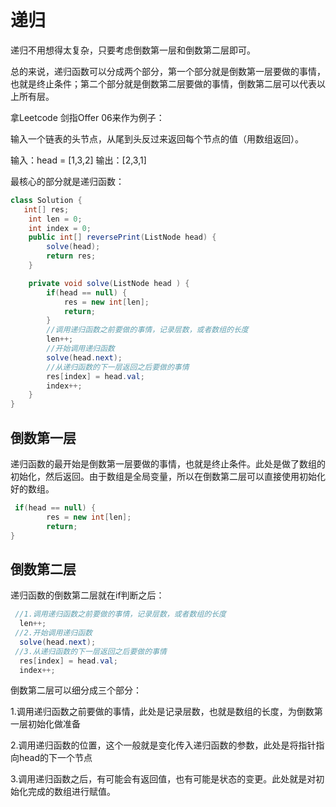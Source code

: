 # 递归
递归不用想得太复杂，只要考虑倒数第一层和倒数第二层即可。

总的来说，递归函数可以分成两个部分，第一个部分就是倒数第一层要做的事情，也就是终止条件；第二个部分就是倒数第二层要做的事情，倒数第二层可以代表以上所有层。

拿Leetcode 剑指Offer 06来作为例子：

输入一个链表的头节点，从尾到头反过来返回每个节点的值（用数组返回）。

输入：head = [1,3,2]
输出：[2,3,1]

最核心的部分就是递归函数：
```java
class Solution {
   int[] res;
    int len = 0;
    int index = 0;
    public int[] reversePrint(ListNode head) {
        solve(head);
        return res;
    }

    private void solve(ListNode head ) {
        if(head == null) {
            res = new int[len];
            return;
        }
        //调用递归函数之前要做的事情，记录层数，或者数组的长度
        len++;
        //开始调用递归函数
        solve(head.next);
        //从递归函数的下一层返回之后要做的事情
        res[index] = head.val;
        index++;
    }
}
```

## 倒数第一层
递归函数的最开始是倒数第一层要做的事情，也就是终止条件。此处是做了数组的初始化，然后返回。由于数组是全局变量，所以在倒数第二层可以直接使用初始化好的数组。
```java
 if(head == null) {
        res = new int[len];
        return;
}
```

## 倒数第二层
递归函数的倒数第二层就在if判断之后：
```java
 //1.调用递归函数之前要做的事情，记录层数，或者数组的长度
  len++;
 //2.开始调用递归函数
  solve(head.next);
 //3.从递归函数的下一层返回之后要做的事情
  res[index] = head.val;
  index++;
```
倒数第二层可以细分成三个部分：

1.调用递归函数之前要做的事情，此处是记录层数，也就是数组的长度，为倒数第一层初始化做准备

2.调用递归函数的位置，这个一般就是变化传入递归函数的参数，此处是将指针指向head的下一个节点

3.调用递归函数之后，有可能会有返回值，也有可能是状态的变更。此处就是对初始化完成的数组进行赋值。
